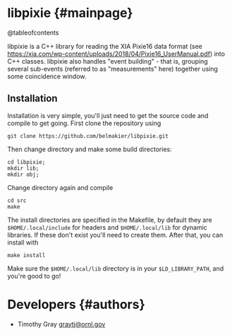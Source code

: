 # libpixie {#mainpage}

@tableofcontents

libpixie is a C++ library for reading the XIA Pixie16 data format (see
https://xia.com/wp-content/uploads/2018/04/Pixie16_UserManual.pdf)
into C++ classes. libpixie also handles "event building" - that is,
grouping several sub-events (referred to as "measurements" here)
together using some coincidence window. 

## Installation

Installation is very simple, you'll just need to get the source code
and compile to get going. First clone the repository using

```
git clone https://github.com/belmakier/libpixie.git
```

Then change directory and make some build directories:

```
cd libpixie;
mkdir lib;
mkdir obj;
```

Change directory again and compile

```
cd src
make
```

The install directories are specified in the Makefile, by default they
are ```$HOME/.local/include``` for headers and ```$HOME/.local/lib```
for dynamic libraries. If these don't exist you'll need to create
them. After that, you can install with

```
make install
```

Make sure the ```$HOME/.local/lib``` directory is in your
```$LD_LIBRARY_PATH```, and you're good to go!

# Developers {#authors}
+ Timothy Gray <graytj@ornl.gov>
